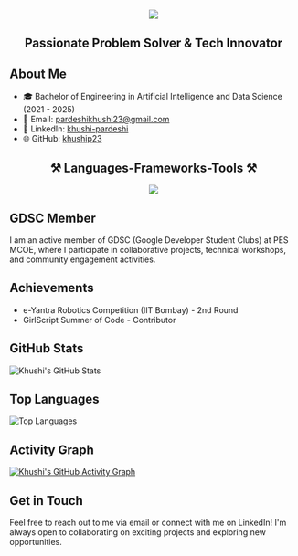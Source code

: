 <h1 align="center">
    <img src="https://readme-typing-svg.herokuapp.com/?font=Righteous&size=35&center=true&vCenter=true&width=500&height=70&duration=4000&lines=Hi+There!+👋;+I'm+Khushi+Pardeshi!;" />
</h1>

<h2 align="center"><strong>Passionate Problem Solver & Tech Innovator</strong></h2>                    
  

## About Me

- 🎓 Bachelor of Engineering in Artificial Intelligence and Data Science (2021 - 2025)                    
- 📧 Email: [pardeshikhushi23@gmail.com](mailto:pardeshikhushi23@gmail.com)
- 🔗 LinkedIn: [khushi-pardeshi](https://linkedin.com/in/khushi-pardeshi)
- 🌐 GitHub: [khuship23](https://github.com/khuship23)

<h2 align="center">⚒️ Languages-Frameworks-Tools ⚒️</h2>
<div align="center">
    <img src="https://skillicons.dev/icons?i=python,cpp,flask,mysql,sqlite,mongodb,html,css,bootstrap,tailwind,js,react,nodejs,express,java,kotlin,typescript,opencv,linux,anaconda,github,vscode,pycharm" />
</div>

## GDSC Member

I am an active member of GDSC (Google Developer Student Clubs) at PES MCOE, where I participate in collaborative projects, technical workshops, and community engagement activities.

## Achievements

- e-Yantra Robotics Competition (IIT Bombay) - 2nd Round
- GirlScript Summer of Code - Contributor                                                            


## GitHub Stats

![Khushi's GitHub Stats](https://github-readme-stats.vercel.app/api?username=khuship23&show_icons=true&theme=radical)

## Top Languages

![Top Languages](https://github-readme-stats.vercel.app/api/top-langs/?username=khuship23&layout=compact)

## Activity Graph

[![Khushi's GitHub Activity Graph](https://github-readme-activity-graph.vercel.app/graph?username=khuship23&theme=dracula)](https://github.com/ashutosh00710/github-readme-activity-graph)

## Get in Touch

Feel free to reach out to me via email or connect with me on LinkedIn! I'm always open to collaborating on exciting projects and exploring new opportunities.
